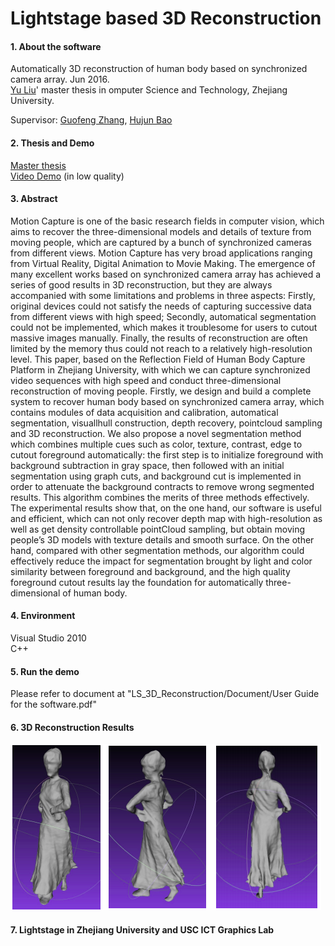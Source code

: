 # Lightstage based 3D Reconstruction

#### 1. About the software
Automatically 3D reconstruction of human body based on synchronized camera array. Jun 2016.<br>
[Yu Liu](https://sites.google.com/site/yuliuunilau/home)' master thesis in omputer Science and Technology, Zhejiang University.<br>

Supervisor: [Guofeng Zhang](http://www.cad.zju.edu.cn/home/gfzhang/), [Hujun Bao](http://www.cad.zju.edu.cn/bao/)


#### 2. Thesis and Demo
[Master thesis](https://drive.google.com/file/d/19U7orKvMit1q33nVchfpTD8frHLep2WU/view) <br>
[Video Demo](https://youtu.be/PzfYyTo8qss) (in low quality)


#### 3. Abstract
Motion Capture is one of the basic research fields in computer vision, which aims
to recover the three-dimensional models and details of texture from moving people,
which are captured by a bunch of synchronized cameras from different views. Motion
Capture has very broad applications ranging from Virtual Reality, Digital Animation to
Movie Making. The emergence of many excellent works based on synchronized
camera array has achieved a series of good results in 3D reconstruction, but they are
always accompanied with some limitations and problems in three aspects: Firstly,
original devices could not satisfy the needs of capturing successive data from different
views with high speed; Secondly, automatical segmentation could not be implemented,
which makes it troublesome for users to cutout massive images manually. Finally, the
results of reconstruction are often limited by the memory thus could not reach to a
relatively high-resolution level.
This paper, based on the Reflection Field of Human Body Capture Platform in
Zhejiang University, with which we can capture synchronized video sequences with
high speed and conduct three-dimensional reconstruction of moving people. Firstly, we
design and build a complete system to recover human body based on synchronized
camera array, which contains modules of data acquisition and calibration, automatical
segmentation, visuallhull construction, depth recovery, pointcloud sampling and 3D
reconstruction. We also propose a novel segmentation method which combines
multiple cues such as color, texture, contrast, edge to cutout foreground automatically:
the first step is to initialize foreground with background subtraction in gray space, then
followed with an initial segmentation using graph cuts, and background cut is
implemented in order to attenuate the background contracts to remove wrong
segmented results. This algorithm combines the merits of three methods effectively.
The experimental results show that, on the one hand, our software is useful and
efficient, which can not only recover depth map with high-resolution as well as get
density controllable pointCloud sampling, but obtain moving people’s 3D models
with texture details and smooth surface. On the other hand, compared with other
segmentation methods, our algorithm could effectively reduce the impact for
segmentation brought by light and color similarity between foreground and
background, and the high quality foreground cutout results lay the foundation for
automatically three-dimensional of human body.

#### 4. Environment
Visual Studio 2010 </br>
C++

#### 5. Run the demo
Please refer to document at "LS_3D_Reconstruction/Document/User Guide for the software.pdf"

#### 6. 3D Reconstruction Results
![image](https://github.com/UniLauX/LS_3D_Reconstruction/blob/master/visualized_result.png)

#### 7. Lightstage in Zhejiang University and USC ICT Graphics Lab



